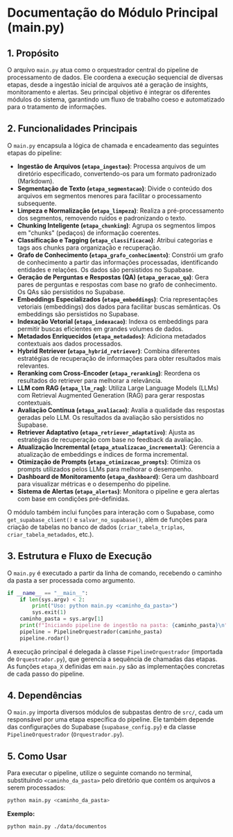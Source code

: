 # Documentação do Módulo Principal (main.py)

## 1. Propósito

O arquivo `main.py` atua como o orquestrador central do pipeline de processamento de dados. Ele coordena a execução sequencial de diversas etapas, desde a ingestão inicial de arquivos até a geração de insights, monitoramento e alertas. Seu principal objetivo é integrar os diferentes módulos do sistema, garantindo um fluxo de trabalho coeso e automatizado para o tratamento de informações.

## 2. Funcionalidades Principais

O `main.py` encapsula a lógica de chamada e encadeamento das seguintes etapas do pipeline:

*   **Ingestão de Arquivos (`etapa_ingestao`)**: Processa arquivos de um diretório especificado, convertendo-os para um formato padronizado (Markdown).
*   **Segmentação de Texto (`etapa_segmentacao`)**: Divide o conteúdo dos arquivos em segmentos menores para facilitar o processamento subsequente.
*   **Limpeza e Normalização (`etapa_limpeza`)**: Realiza a pré-processamento dos segmentos, removendo ruídos e padronizando o texto.
*   **Chunking Inteligente (`etapa_chunking`)**: Agrupa os segmentos limpos em "chunks" (pedaços) de informação coerentes.
*   **Classificação e Tagging (`etapa_classificacao`)**: Atribui categorias e tags aos chunks para organização e recuperação.
*   **Grafo de Conhecimento (`etapa_grafo_conhecimento`)**: Constrói um grafo de conhecimento a partir das informações processadas, identificando entidades e relações. Os dados são persistidos no Supabase.
*   **Geração de Perguntas e Respostas (QA) (`etapa_geracao_qa`)**: Gera pares de perguntas e respostas com base no grafo de conhecimento. Os QAs são persistidos no Supabase.
*   **Embeddings Especializados (`etapa_embeddings`)**: Cria representações vetoriais (embeddings) dos dados para facilitar buscas semânticas. Os embeddings são persistidos no Supabase.
*   **Indexação Vetorial (`etapa_indexacao`)**: Indexa os embeddings para permitir buscas eficientes em grandes volumes de dados.
*   **Metadados Enriquecidos (`etapa_metadados`)**: Adiciona metadados contextuais aos dados processados.
*   **Hybrid Retriever (`etapa_hybrid_retriever`)**: Combina diferentes estratégias de recuperação de informações para obter resultados mais relevantes.
*   **Reranking com Cross-Encoder (`etapa_reranking`)**: Reordena os resultados do retriever para melhorar a relevância.
*   **LLM com RAG (`etapa_llm_rag`)**: Utiliza Large Language Models (LLMs) com Retrieval Augmented Generation (RAG) para gerar respostas contextuais.
*   **Avaliação Contínua (`etapa_avaliacao`)**: Avalia a qualidade das respostas geradas pelo LLM. Os resultados da avaliação são persistidos no Supabase.
*   **Retriever Adaptativo (`etapa_retriever_adaptativo`)**: Ajusta as estratégias de recuperação com base no feedback da avaliação.
*   **Atualização Incremental (`etapa_atualizacao_incremental`)**: Gerencia a atualização de embeddings e índices de forma incremental.
*   **Otimização de Prompts (`etapa_otimizacao_prompts`)**: Otimiza os prompts utilizados pelos LLMs para melhorar o desempenho.
*   **Dashboard de Monitoramento (`etapa_dashboard`)**: Gera um dashboard para visualizar métricas e o desempenho do pipeline.
*   **Sistema de Alertas (`etapa_alertas`)**: Monitora o pipeline e gera alertas com base em condições pré-definidas.

O módulo também inclui funções para interação com o Supabase, como `get_supabase_client()` e `salvar_no_supabase()`, além de funções para criação de tabelas no banco de dados (`criar_tabela_triplas`, `criar_tabela_metadados`, etc.).

## 3. Estrutura e Fluxo de Execução

O `main.py` é executado a partir da linha de comando, recebendo o caminho da pasta a ser processada como argumento.

```python
if __name__ == "__main__":
    if len(sys.argv) < 2:
        print("Uso: python main.py <caminho_da_pasta>")
        sys.exit(1)
    caminho_pasta = sys.argv[1]
    print(f"Iniciando pipeline de ingestão na pasta: {caminho_pasta}\n")
    pipeline = PipelineOrquestrador(caminho_pasta)
    pipeline.rodar()
```

A execução principal é delegada à classe `PipelineOrquestrador` (importada de `Orquestrador.py`), que gerencia a sequência de chamadas das etapas. As funções `etapa_X` definidas em `main.py` são as implementações concretas de cada passo do pipeline.

## 4. Dependências

O `main.py` importa diversos módulos de subpastas dentro de `src/`, cada um responsável por uma etapa específica do pipeline. Ele também depende das configurações do Supabase (`supabase_config.py`) e da classe `PipelineOrquestrador` (`Orquestrador.py`).

## 5. Como Usar

Para executar o pipeline, utilize o seguinte comando no terminal, substituindo `<caminho_da_pasta>` pelo diretório que contém os arquivos a serem processados:

```bash
python main.py <caminho_da_pasta>
```

**Exemplo:**

```bash
python main.py ./data/documentos
```